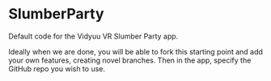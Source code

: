 # SlumberParty
Default code for the Vidyuu VR Slumber Party app.


Ideally when we are done, you will be able to fork this starting point and add your own features, creating novel branches. Then in the app, specify the GitHub repo you wish to use.
